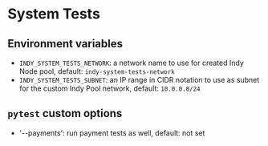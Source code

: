 # System Tests

## Environment variables

- `INDY_SYSTEM_TESTS_NETWORK`: a network name to use for created Indy Node pool, default: `indy-system-tests-network`
- `INDY_SYSTEM_TESTS_SUBNET`: an IP range in CIDR notation to use as subnet for the custom Indy Pool network, default: `10.0.0.0/24`

## `pytest` custom options

- '--payments': run payment tests as well, default: not set
